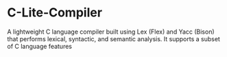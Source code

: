 # C-Lite-Compiler
A lightweight C language compiler built using Lex (Flex) and Yacc (Bison) that performs lexical, syntactic, and semantic analysis. It supports a subset of C language features 

